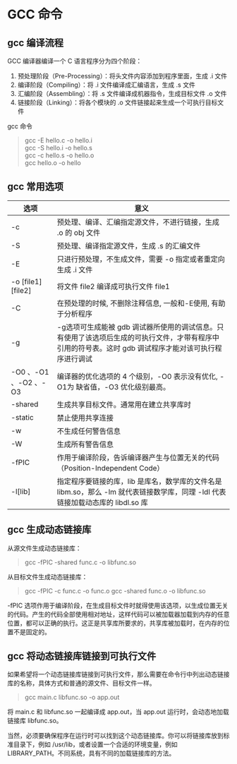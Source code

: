# GCC 命令


## gcc 编译流程

GCC 编译器编译一个 C 语言程序分为四个阶段：

1. 预处理阶段（Pre-Processing）：将头文件内容添加到程序里面，生成 .i 文件
2. 编译阶段（Compiling）：将 .i 文件编译成汇编语言，生成 .s 文件
3. 汇编阶段（Assembling）：将 .s 文件编译成机器指令，生成目标文件 .o 文件
4. 链接阶段（Linking）：将各个模块的 .o 文件链接起来生成一个可执行目标文件

gcc 命令

> gcc -E hello.c -o hello.i  
> gcc -S hello.i -o hello.s  
> gcc -c hello.s -o hello.o  
> gcc hello.o -o hello  

## gcc 常用选项

选项 | 意义
-|-
-c | 预处理、编译、汇编指定源文件，不进行链接，生成 .o 的 obj 文件
-S | 预处理、编译指定源文件，生成 .s 的汇编文件
-E | 只进行预处理，不生成文件，需要 -o 指定或者重定向生成 .i 文件
-o [file1] [file2] | 将文件 file2 编译成可执行文件 file1
-C | 在预处理的时候, 不删除注释信息, 一般和-E使用, 有助于分析程序
-g | -g选项可生成能被 gdb 调试器所使用的调试信息。只有使用了该选项后生成的可执行文件，才带有程序中引用的符号表。这时 gdb 调试程序才能对该可执行程序进行调试
-O0 、-O1 、-O2 、-O3 | 编译器的优化选项的 4 个级别，-O0 表示没有优化, -O1为 缺省值，-O3 优化级别最高。
-shared | 生成共享目标文件。通常用在建立共享库时
-static | 禁止使用共享连接
-w | 不生成任何警告信息
-W | 生成所有警告信息
-fPIC | 作用于编译阶段，告诉编译器产生与位置无关的代码（Position-Independent Code）
-l[lib] | 指定程序要链接的库，lib 是库名，数学库的文件名是 libm.so，那么 -lm 就代表链接数学库，同理 -ldl 代表链接加载动态库的 libdl.so 库

## gcc 生成动态链接库

从源文件生成动态链接库：

> gcc -fPIC -shared func.c -o libfunc.so

从目标文件生成动态链接库：

> gcc -fPIC -c func.c -o func.o
> gcc -shared func.o -o libfunc.so

-fPIC 选项作用于编译阶段，在生成目标文件时就得使用该选项，以生成位置无关的代码。产生的代码全部使用相对地址，这样代码可以被加载器加载到内存的任意位置，都可以正确的执行。这正是共享库所要求的，共享库被加载时，在内存的位置不是固定的。

## gcc 将动态链接库链接到可执行文件

如果希望将一个动态链接库链接到可执行文件，那么需要在命令行中列出动态链接库的名称，具体方式和普通的源文件、目标文件一样。

> gcc main.c libfunc.so -o app.out

将 main.c 和 libfunc.so 一起编译成 app.out，当 app.out 运行时，会动态地加载链接库 libfunc.so。

当然，必须要确保程序在运行时可以找到这个动态链接库。你可以将链接库放到标准目录下，例如 /usr/lib，或者设置一个合适的环境变量，例如 LIBRARY_PATH。不同系统，具有不同的加载链接库的方法。

